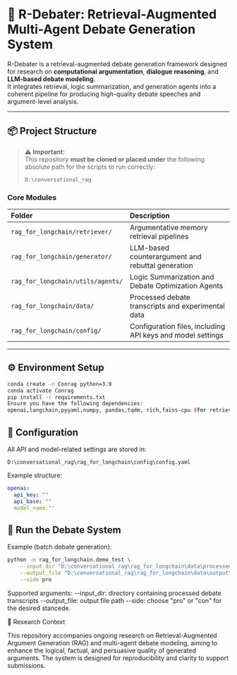 # 🧠 R-Debater: Retrieval-Augmented Multi-Agent Debate Generation System

R-Debater is a retrieval-augmented debate generation framework designed for research on **computational argumentation**, **dialogue reasoning**, and **LLM-based debate modeling**.  
It integrates retrieval, logic summarization, and generation agents into a coherent pipeline for producing high-quality debate speeches and argument-level analysis.

---

## 📦 Project Structure

> ⚠️ **Important:**  
> This repository **must be cloned or placed under** the following absolute path for the scripts to run correctly:
> ```
> D:\conversational_rag
> ```

### Core Modules

| Folder | Description |
|:--------|:-------------|
| `rag_for_longchain/retriever/` | Argumentative memory retrieval pipelines |
| `rag_for_longchain/generator/` | LLM-based counterargument and rebuttal generation |
| `rag_for_longchain/utils/agents/` | Logic Summarization and Debate Optimization Agents |
| `rag_for_longchain/data/` | Processed debate transcripts and experimental data |
| `rag_for_longchain/config/` | Configuration files, including API keys and model settings |

---

## ⚙️ Environment Setup

```bash
conda create -n Conrag python=3.9
conda activate Conrag
pip install -r requirements.txt
Ensure you have the following dependencies:
openai,langchain,pyyaml,numpy, pandas,tqdm, rich,faiss-cpu (for retrieval experiments)
```



## 🔑 Configuration
All API and model-related settings are stored in:
```arduino
D:\conversational_rag\rag_for_longchain\config\config.yaml
```

Example structure:
```yaml
openai:
  api_key: ""
  api_base: ""
  model_name:""
```

## 🚀 Run the Debate System
Example (batch debate generation):
```bash
python -m rag_for_longchain.demo_test \
    --input_dir "D:\conversational_rag\rag_for_longchain\data\processed_input" \
    --output_file "D:\conversational_rag\rag_for_longchain\data\output\debate_output.json" \
    --side pro
```
Supported arguments:
--input_dir: directory containing processed debate transcripts
--output_file: output file path
--side: choose "pro" or "con" for the desired stancede.


🧩 Research Context

This repository accompanies ongoing research on Retrieval-Augmented Argument Generation (RAG) and multi-agent debate modeling, aiming to enhance the logical, factual, and persuasive quality of generated arguments.
The system is designed for reproducibility and clarity to support  submissions.




